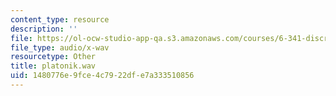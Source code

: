 ```yaml
---
content_type: resource
description: ''
file: https://ol-ocw-studio-app-qa.s3.amazonaws.com/courses/6-341-discrete-time-signal-processing-fall-2005/1480776e9fce4c7922dfe7a333510856_platonik.wav
file_type: audio/x-wav
resourcetype: Other
title: platonik.wav
uid: 1480776e-9fce-4c79-22df-e7a333510856
---
```


